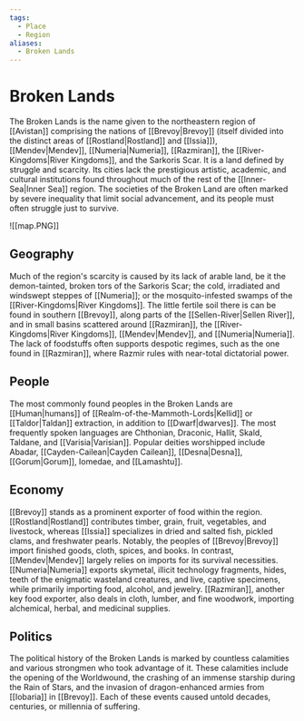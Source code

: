 ```yaml
---
tags:
  - Place
  - Region
aliases:
  - Broken Lands
---
```

# Broken Lands
The Broken Lands is the name given to the northeastern region of [[Avistan]] comprising the nations of [[Brevoy|Brevoy]] (itself divided into the distinct areas of [[Rostland|Rostland]] and [[Issia]]), [[Mendev|Mendev]], [[Numeria|Numeria]], [[Razmiran]], the [[River-Kingdoms|River Kingdoms]], and the Sarkoris Scar. It is a land defined by struggle and scarcity. Its cities lack the prestigious artistic, academic, and cultural institutions found throughout much of the rest of the [[Inner-Sea|Inner Sea]] region. The societies of the Broken Land are often marked by severe inequality that limit social advancement, and its people must often struggle just to survive.

![[map.PNG]]

## Geography  
Much of the region's scarcity is caused by its lack of arable land, be it the demon-tainted, broken tors of the Sarkoris Scar; the cold, irradiated and windswept steppes of [[Numeria]]; or the mosquito-infested swamps of the [[River-Kingdoms|River Kingdoms]]. The little fertile soil there is can be found in southern [[Brevoy]], along parts of the [[Sellen-River|Sellen River]], and in small basins scattered around [[Razmiran]], the [[River-Kingdoms|River Kingdoms]], [[Mendev|Mendev]], and [[Numeria|Numeria]]. The lack of foodstuffs often supports despotic regimes, such as the one found in [[Razmiran]], where Razmir rules with near-total dictatorial power.

## People
The most commonly found peoples in the Broken Lands are [[Human|humans]] of [[Realm-of-the-Mammoth-Lords|Kellid]] or [[Taldor|Taldan]] extraction, in addition to [[Dwarf|dwarves]]. The most frequently spoken languages are Chthonian, Draconic, Hallit, Skald, Taldane, and [[Varisia|Varisian]]. Popular deities worshipped include Abadar, [[Cayden-Cailean|Cayden Cailean]], [[Desna|Desna]], [[Gorum|Gorum]], Iomedae, and [[Lamashtu]].

## Economy  
[[Brevoy]] stands as a prominent exporter of food within the region. [[Rostland|Rostland]] contributes timber, grain, fruit, vegetables, and livestock, whereas [[Issia]] specializes in dried and salted fish, pickled clams, and freshwater pearls. Notably, the peoples of [[Brevoy|Brevoy]] import finished goods, cloth, spices, and books. In contrast, [[Mendev|Mendev]] largely relies on imports for its survival necessities. [[Numeria|Numeria]] exports skymetal, illicit technology fragments, hides, teeth of the enigmatic wasteland creatures, and live, captive specimens, while primarily importing food, alcohol, and jewelry. [[Razmiran]], another key food exporter, also deals in cloth, lumber, and fine woodwork, importing alchemical, herbal, and medicinal supplies.

## Politics
The political history of the Broken Lands is marked by countless calamities and various strongmen who took advantage of it. These calamities include the opening of the Worldwound, the crashing of an immense starship during the Rain of Stars, and the invasion of dragon-enhanced armies from [[Iobaria]] in [[Brevoy]]. Each of these events caused untold decades, centuries, or millennia of suffering.